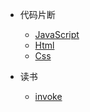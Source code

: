 

* 代码片断

  * [JavaScript](snippet_js.md)
  * [Html](snippet_html.md)
  * [Css](snippet_css.md)

* 读书
  * [invoke](read.md)